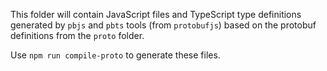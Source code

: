 This folder will contain JavaScript files and TypeScript type definitions
generated by `pbjs` and `pbts` tools (from `protobufjs`) based on the protobuf
definitions from the `proto` folder.

Use `npm run compile-proto` to generate these files.
